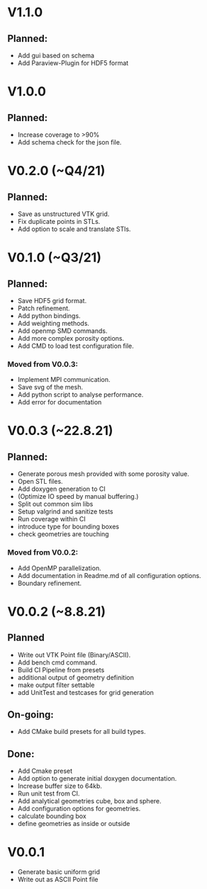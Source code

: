 # V1.1.0

## Planned:

- Add gui based on schema
- Add Paraview-Plugin for HDF5 format

# V1.0.0

## Planned:

- Increase coverage to >90%
- Add schema check for the json file.

# V0.2.0  (~Q4/21)

## Planned:

- Save as unstructured VTK grid.
- Fix duplicate points in STLs.
- Add option to scale and translate STls.

# V0.1.0 (~Q3/21)

## Planned:

- Save HDF5 grid format.
- Patch refinement.
- Add python bindings.
- Add weighting methods.
- Add openmp SMD commands.
- Add more complex porosity options.
- Add CMD to load test configuration file.

### Moved from V0.0.3:

- Implement MPI communication.
- Save svg of the mesh.
- Add python script to analyse performance.
- Add error for documentation

# V0.0.3 (~22.8.21)

## Planned:

- Generate porous mesh provided with some porosity value.
- Open STL files.
- Add doxygen generation to CI
- (Optimize IO speed by manual buffering.)
- Split out common sim libs
- Setup valgrind and sanitize tests
- Run coverage within CI
- introduce type for bounding boxes
- check geometries are touching

### Moved from V0.0.2:

- Add OpenMP parallelization.
- Add documentation in Readme.md of all configuration options.
- Boundary refinement.

# V0.0.2 (~8.8.21)

## Planned

- Write out VTK Point file (Binary/ASCII).
- Add bench cmd command.
- Build CI Pipeline from presets
- additional output of geometry definition
- make output filter settable
- add UnitTest and testcases for grid generation

## On-going:

- Add CMake build presets for all build types.

## Done:

- Add Cmake preset
- Add option to generate initial doxygen documentation.
- Increase buffer size to 64kb.
- Run unit test from CI.
- Add analytical geometries cube, box and sphere.
- Add configuration options for geometries.
- calculate bounding box
- define geometries as inside or outside

# V0.0.1

- Generate basic uniform grid
- Write out as ASCII Point file